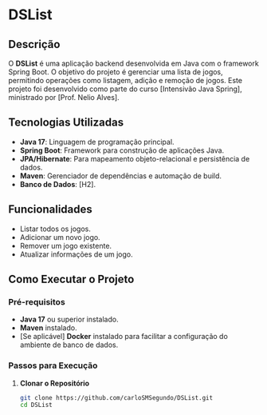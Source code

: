 # DSList

## Descrição

O **DSList** é uma aplicação backend desenvolvida em Java com o framework Spring Boot. O objetivo do projeto é gerenciar uma lista de jogos, permitindo operações como listagem, adição e remoção de jogos. Este projeto foi desenvolvido como parte do curso [Intensivão Java Spring], ministrado por [Prof. Nelio Alves].

## Tecnologias Utilizadas

- **Java 17**: Linguagem de programação principal.
- **Spring Boot**: Framework para construção de aplicações Java.
- **JPA/Hibernate**: Para mapeamento objeto-relacional e persistência de dados.
- **Maven**: Gerenciador de dependências e automação de build.
- **Banco de Dados**: [H2].

## Funcionalidades

- Listar todos os jogos.
- Adicionar um novo jogo.
- Remover um jogo existente.
- Atualizar informações de um jogo.

## Como Executar o Projeto

### Pré-requisitos

- **Java 17** ou superior instalado.
- **Maven** instalado.
- [Se aplicável] **Docker** instalado para facilitar a configuração do ambiente de banco de dados.

### Passos para Execução

1. **Clonar o Repositório**

   ```bash
   git clone https://github.com/carloSMSegundo/DSList.git
   cd DSList
